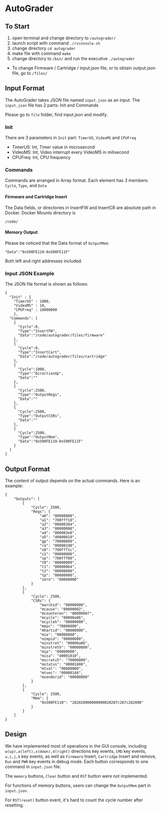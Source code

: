 # AutoGrader

## To Start
1. open terminal and change directory to ```/autograder/```
2. launch script with command ```./rvconsole.sh```
3. change directory ```cd autograder```
4. make file with command ```make```
5. change directory to ```/bin/``` and run the executive ```./autograder```

* To change Firmware / Cartridge / input.json file, or to obtain output.json file, go to ```/files/```



## Input Format

The AutoGrader takes JSON file named ```input.json``` as an input. 
The ```input.json``` file has 2 parts: Init and Commands

Please go to ```file``` folder, find input.json and modify.

### Init
There are 3 parameters in ```Init``` part: ```TimerUS```, ```VideoMS``` and ```CPUFreq```

- TimerUS: Int, Timer value in microsecond
- VideoMS: Int, Video interrupt every VideoMS in milisecond
- CPUFreq: Int, CPU frequency


### Commands
Commands are arranged in Array format. Each element has 3 members: ```Cycle```, ```Type```, and ```Data```

#### Firmware and Cartridge Insert
The Data fields, or directories in InsertFW and InsertCR are absolute path in Docker. Docker Mounts directory is 
```
/code/
```  

#### Memory Output
Please be noticed that the Data format of ```OutputMem```:
```
"Data":"0x500FE110-0x500FE11F"
```
Both left and right addresses included. 

### Input JSON Example
The JSON file format is shown as follows:

```
{
  "Init" : {
    "TimerUS" : 1000,
    "VideoMS" : 10,
    "CPUFreq" : 10000000
    },
  "Commands": [ 
    {
      "Cycle":0,
      "Type":"InsertFW",
      "Data":"/code/autograder/files/firmware"
    },
    {
      "Cycle":0,
      "Type":"InsertCart",
      "Data":"/code/autograder/files/cartridge"
    },
    {
      "Cycle":1000,
      "Type":"DirectionUp",
      "Data":""
    },
    {
      "Cycle":2500,
      "Type":"OutputRegs",
      "Data":""
    },
    {
      "Cycle":2500,
      "Type":"OutputCSRs",
      "Data":""
    },
    {
      "Cycle":2500,
      "Type":"OutputMem",
      "Data":"0x500FE110-0x500FE11F"
    }
  ]
}  
```

## Output Format
The content of output depends on the actual commands. 
Here is an example:
```
{
    "Outputs": [
        {
            "Cycle": 2500,
            "Regs": {
                "a0": "00000000",
                "a1": "700fff10",
                "a2": "00000384",
                "a3": "00000000",
                "a4": "000003e8",
                "a5": "40000010",
                "gp": "70000800",
                "ra": "00000248",
                "s0": "700fff1c",
                "s1": "00000000",
                "sp": "700fff00",
                "t0": "00000000",
                "t1": "00000064",
                "t2": "00000000",
                "tp": "00000000",
                "zero": "00000000"
            }
        },
        {
            "Cycle": 2500,
            "CSRs": {
                "marchid": "00000000",
                "mcause": "00000002",
                "mcounteren": "00000007",
                "mcycle": "00000a86",
                "mcycleh": "00000000",
                "mepc": "70000800",
                "mhartid": "00000000",
                "mie": "00000888",
                "mimpid": "00000000",
                "minstret": "00000a86",
                "minstreth": "00000000",
                "mip": "00000000",
                "misa": "40001010",
                "mscratch": "70000800",
                "mstatus": "00001880",
                "mtval": "00000000",
                "mtvec": "000001d4",
                "mvendorid": "00000000"
            }
        },
        {
            "Cycle": 2500,
            "Mem": {
                "0x500FE110": "282828000000000028287c287c282800"
            }
        }
    ]
}
```

## Design 
We have implemented most of operations in the GUI console, including ```w(up),a(left),x(down),d(right)``` directions key events, ```CMD``` key events, ```u,i,j,k``` key events, as well as ```Firmware``` Insert, ```Cartridge``` Insert and remove, ```Run``` and ```PWR``` key events in debug mode. Each button corresponds to one command in ```input.json``` file. 

The ```memory``` buttons, ```Clear``` button and ```RST``` button were not implemented. 

For functions of memory buttons, users can change the ```OutputMem``` part in ```input.json```.

For ```RST(reset)``` button event, it's hard to count the cycle number after resetting. 
